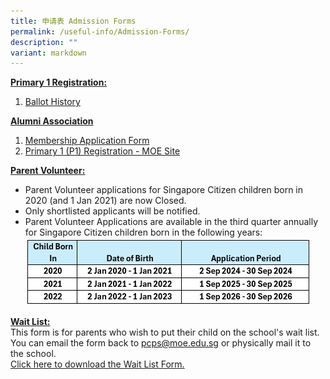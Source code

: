 ```yaml
---
title: 申请表 Admission Forms
permalink: /useful-info/Admission-Forms/
description: ""
variant: markdown
---
```

<b><u>Primary 1 Registration:</u></b> <br>
1. [Ballot History](/files/Admission/Ballot_history__2july2025_.pdf)

<b><u>Alumni Association</u></b><br>
1.  [Membership Application Form](https://peichunalumni.sg/membership)<br>
2.  [Primary 1 (P1) Registration - MOE Site](https://www.moe.gov.sg/primary/p1-registration)


<b><u>Parent Volunteer:</u></b><br>
* Parent Volunteer applications for Singapore Citizen children born in 2020 (and 1 Jan 2021) are now Closed. <br>
* Only shortlisted applicants will be notified. <br>
* Parent Volunteer Applications are available in the third quarter annually for Singapore Citizen children born in the following years: <br>
![](/images/Useful%20Info/2022_Table.jpg)

<b><u>Wait List:</u></b><br>
This form is for parents who wish to put their child on the school's wait list. You can email the form back to pcps@moe.edu.sg or physically mail it to the school.<br>
[Click here to download the Wait List Form.](/files/Admission/Waitlist-Form.pdf)